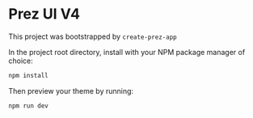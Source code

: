 # Prez UI V4

This project was bootstrapped by `create-prez-app`

In the project root directory, install with your NPM package manager of choice:

```bash
npm install
```

Then preview your theme by running:

```bash
npm run dev
```